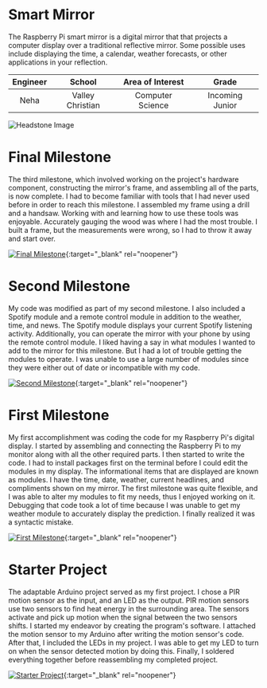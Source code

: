 # Smart Mirror
The Raspberry Pi smart mirror is a digital mirror that that projects a computer display over a traditional reflective mirror. Some possible uses include displaying the time, a calendar, weather forecasts, or other applications in your reflection. 

| **Engineer** | **School** | **Area of Interest** | **Grade** |
|:--:|:--:|:--:|:--:|
| Neha | Valley Christian | Computer Science | Incoming Junior |

![Headstone Image](https://lh3.googleusercontent.com/pw/AM-JKLVhfWUkYnY63QKiZtAlQ5-SmKaugMQ_xynCi_dRmvM1xhg7pAZSUPIrtBHQSZGd_4k_fMs7Hkx7YfdWz4HLU4zq6Hkkh-_SK7rvXdAesULPBPTpmnHBBeJYQXvtN5X8iNQ56NSpEL0Z9RLNb_RQUOXn=w1448-h1446-no?authuser=0)
  
# Final Milestone
The third milestone, which involved working on the project's hardware component, constructing the mirror's frame, and assembling all of the parts, is now complete. I had to become familiar with tools that I had never used before in order to reach this milestone. I assembled my frame using a drill and a handsaw. Working with and learning how to use these tools was enjoyable. Accurately gauging the wood was where I had the most trouble. I built a frame, but the measurements were wrong, so I had to throw it away and start over.

[![Final Milestone](https://i3.ytimg.com/vi/IW2lBRQX_9g/maxresdefault.jpg)](https://www.youtube.com/watch?v=IW2lBRQX_9g){:target="_blank" rel="noopener"}

# Second Milestone
My code was modified as part of my second milestone. I also included a Spotify module and a remote control module in addition to the weather, time, and news. The Spotify module displays your current Spotify listening activity. Additionally, you can operate the mirror with your phone by using the remote control module. I liked having a say in what modules I wanted to add to the mirror for this milestone. But I had a lot of trouble getting the modules to operate. I was unable to use a large number of modules since they were either out of date or incompatible with my code.


[![Second Milestone](https://i3.ytimg.com/vi/idpgOXJyZgs/maxresdefault.jpg)](https://www.youtube.com/watch?v=idpgOXJyZgs){:target="_blank" rel="noopener"}


# First Milestone 
My first accomplishment was coding the code for my Raspberry Pi's digital display. I started by assembling and connecting the Raspberry Pi to my monitor along with all the other required parts. I then started to write the code. I had to install packages first on the terminal before I could edit the modules in my display. The informational items that are displayed are known as modules. I have the time, date, weather, current headlines, and compliments shown on my mirror. The first milestone was quite flexible, and I was able to alter my modules to fit my needs, thus I enjoyed working on it. Debugging that code took a lot of time because I was unable to get my weather module to accurately display the prediction. I finally realized it was a syntactic mistake.


[![First Milestone](https://i3.ytimg.com/vi/aA95zK1T5yw/maxresdefault.jpg)](https://www.youtube.com/watch?v=aA95zK1T5yw){:target="_blank" rel="noopener"}



# Starter Project
The adaptable Arduino project served as my first project. I chose a PIR motion sensor as the input, and an LED as the output. PIR motion sensors use two sensors to find heat energy in the surrounding area. The sensors activate and pick up motion when the signal between the two sensors shifts. I started my endeavor by creating the program's software. I attached the motion sensor to my Arduino after writing the motion sensor's code. After that, I included the LEDs in my project. I was able to get my LED to turn on when the sensor detected motion by doing this. Finally, I soldered everything together before reassembling my completed project.

[![Starter Project](https://i3.ytimg.com/vi/tx2Hert3ezE/maxresdefault.jpg)](https://www.youtube.com/watch?v=tx2Hert3ezE){:target="_blank" rel="noopener"}

